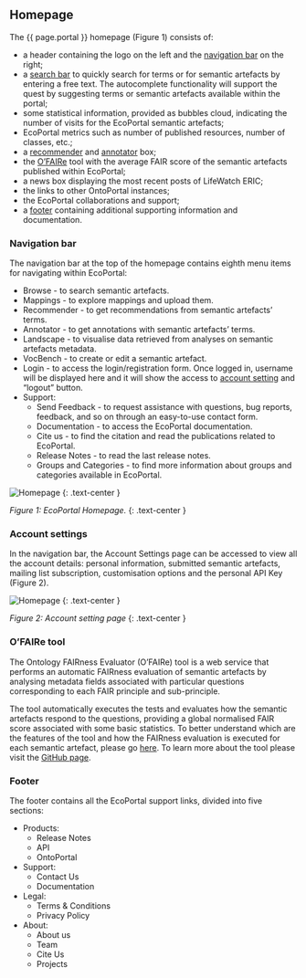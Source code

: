 ## Homepage

The {{ page.portal }} homepage (Figure 1) consists of:
- a header containing the logo on the left and the [navigation bar](#navigation-bar) on the right;
- a [search bar](/documentation/user_guide/platform_overview/tools/EcoPortal#search) to quickly search for terms or for semantic artefacts by entering a free text. The autocomplete functionality will support the quest by suggesting terms or semantic artefacts available within the portal;
- some statistical information, provided as bubbles cloud, indicating the number of visits for the EcoPortal semantic artefacts;
- EcoPortal metrics such as number of published resources, number of classes, etc.;
- a [recommender]() and [annotator]() box;
- the [O’FAIRe]() tool with the average FAIR score of the semantic artefacts published within EcoPortal;
- a news box displaying the most recent posts of LifeWatch ERIC;
- the links to other OntoPortal instances;
- the EcoPortal collaborations and support;
- a [footer]() containing additional supporting information and documentation.



### Navigation bar

The navigation bar at the top of the homepage contains eighth menu items for navigating within EcoPortal:

- Browse - to search semantic artefacts.
- Mappings - to explore mappings and upload them.
- Recommender - to get recommendations from semantic artefacts’ terms.
- Annotator - to get annotations with semantic artefacts’ terms.
- Landscape - to visualise data retrieved from analyses on semantic artefacts metadata.
- VocBench - to create or edit a semantic artefact.
- Login - to access the login/registration form. Once logged in, username will be displayed here and it will show the access to [account setting]() and “logout” button.
- Support:
  - Send Feedback - to request assistance with questions, bug reports, feedback, and so on through an easy-to-use contact form.
  - Documentation - to access the EcoPortal documentation.
  - Cite us - to find the citation and read the publications related to EcoPortal.
  - Release Notes - to read the last release notes.
  - Groups and Categories - to find more information about groups and categories available in EcoPortal.

![Homepage]({{site.figures_link}}/{{page.portal}}/Figure1.png)
{: .text-center }

_Figure 1: EcoPortal Homepage._
{: .text-center }
### Account settings

In the navigation bar, the Account Settings page can be accessed to view all the account details: personal information, submitted semantic artefacts, mailing list subscription, customisation options and the personal API Key (Figure 2).

![Homepage]({{site.figures_link}}/{{page.portal}}/Figure2.png)
{: .text-center }

_Figure 2: Account setting page_
{: .text-center }

### O’FAIRe tool
The Ontology FAIRness Evaluator (O’FAIRe) tool is a web service that performs an automatic FAIRness evaluation of semantic artefacts by analysing metadata fields associated with particular questions corresponding to each FAIR principle and sub-principle.

The tool automatically executes the tests and evaluates how the semantic artefacts respond to the questions, providing a global normalised FAIR score associated with some basic statistics. To better understand which are the features of the tool and how the FAIRness evaluation is executed for each semantic artefact, please go [here](#fair-score). To learn more about the tool please visit the [GitHub page](https://github.com/agroportal/fairness).

### Footer

The footer contains all the EcoPortal support links, divided into five sections:

- Products:
  - Release Notes
  - API
  - OntoPortal
- Support:
  - Contact Us
  - Documentation
- Legal:
  - Terms & Conditions 
  - Privacy Policy 
- About:
  - About us 
  - Team 
  - Cite Us 
  - Projects



